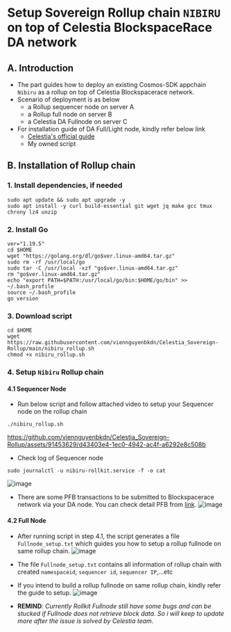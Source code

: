 # Setup Sovereign Rollup chain `NIBIRU` on top of Celestia BlockspaceRace DA network 

## A. Introduction
- The part guides how to deploy an existing Cosmos-SDK appchain `Nibiru` as a rollup on top of Celestia Blockspacerace network.
- Scenario of deployment is as below
  * a Rollup sequencer node on server A
  * a Rollup full node on server B
  * a Celestia DA Fullnode on server C
- For installation guide of DA Full/Light node, kindly refer below link 
  * [Celestia's official guide](https://docs.celestia.org/nodes/celestia-node/)
  * My owned script

## B. Installation of Rollup chain
### 1. Install dependencies, if needed
```
sudo apt update && sudo apt upgrade -y
sudo apt install -y curl build-essential git wget jq make gcc tmux chrony lz4 unzip
```

### 2. Install Go
```
ver="1.19.5"
cd $HOME
wget "https://golang.org/dl/go$ver.linux-amd64.tar.gz"
sudo rm -rf /usr/local/go
sudo tar -C /usr/local -xzf "go$ver.linux-amd64.tar.gz"
rm "go$ver.linux-amd64.tar.gz"
echo "export PATH=$PATH:/usr/local/go/bin:$HOME/go/bin" >> ~/.bash_profile
source ~/.bash_profile
go version
```

### 3. Download script
```
cd $HOME
wget https://raw.githubusercontent.com/viennguyenbkdn/Celestia_Sovereign-Rollup/main/nibiru_rollup.sh
chmod +x nibiru_rollup.sh
```

### 4. Setup `Nibiru` Rollup chain
#### 4.1 Sequencer Node
- Run below script and follow attached video to setup your Sequencer node on the rollup chain
```
./nibiru_rollup.sh
```
https://github.com/viennguyenbkdn/Celestia_Sovereign-Rollup/assets/91453629/d43403e4-1ec0-4942-ac4f-a6292e8c508b

- Check log of Sequencer node
```
sudo journalctl -u nibiru-rollkit.service -f -o cat
```
![image](https://github.com/viennguyenbkdn/Celestia_Sovereign-Rollup/assets/91453629/18ff302b-0d02-4ae6-8b89-5b21abc05cb3)

- There are some PFB transactions to be submitted to Blockspacerace network via your DA node. You can check detail PFB from [link](https://testnet.mintscan.io/celestia-incentivized-testnet).
![image](https://github.com/viennguyenbkdn/Celestia_Sovereign-Rollup/assets/91453629/f1dd4e23-e1a8-47ea-8cd8-b26d5e18de61)

#### 4.2 Full Node
- After running script in step 4.1, the script generates a file `Fullnode_setup.txt` which guides you how to setup a rollup fullnode on same rollup chain.
![image](https://github.com/viennguyenbkdn/Celestia_Sovereign-Rollup/assets/91453629/ec9000ff-b8cf-45cf-9c91-cac761e6d329)

- The file `Fullnode_setup.txt` contains all information of rollup chain with created `namespaceid`, `sequencer id`, `sequencer IP`,...etc
- If you intend to build a rollup fullnode on same rollup chain, kindly refer the guide to setup.
![image](https://github.com/viennguyenbkdn/Celestia_Sovereign-Rollup/assets/91453629/2dfdaea1-e35f-490f-8f9d-d4e72bca5b96)

- **REMIND**: _Currently Rollkit Fullnode still have some bugs and can be stucked if Fullnode does not retrieve block data. So i will keep to update more after the issue is solved by Celestia team._

